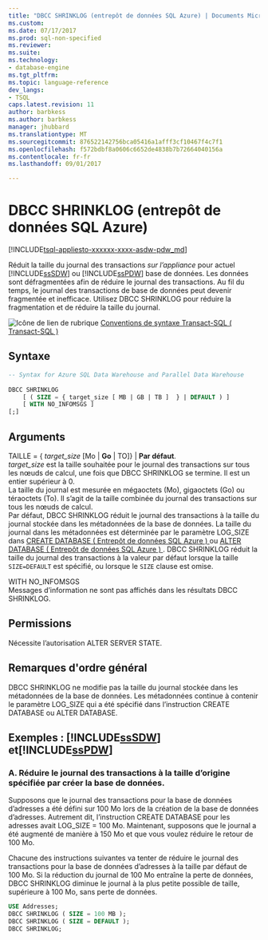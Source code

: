 ```yaml
---
title: "DBCC SHRINKLOG (entrepôt de données SQL Azure) | Documents Microsoft"
ms.custom: 
ms.date: 07/17/2017
ms.prod: sql-non-specified
ms.reviewer: 
ms.suite: 
ms.technology:
- database-engine
ms.tgt_pltfrm: 
ms.topic: language-reference
dev_langs:
- TSQL
caps.latest.revision: 11
author: barbkess
ms.author: barbkess
manager: jhubbard
ms.translationtype: MT
ms.sourcegitcommit: 876522142756bca05416a1afff3cf10467f4c7f1
ms.openlocfilehash: f572bdbf8a0606c6652de4838b7b72664040156a
ms.contentlocale: fr-fr
ms.lasthandoff: 09/01/2017

---
```

# <a name="dbcc-shrinklog-azure-sql-data-warehouse"></a>DBCC SHRINKLOG (entrepôt de données SQL Azure)
[!INCLUDE[tsql-appliesto-xxxxxx-xxxx-asdw-pdw_md](../../includes/tsql-appliesto-xxxxxx-xxxx-asdw-pdw-md.md)]

Réduit la taille du journal des transactions *sur l’appliance* pour actuel [!INCLUDE[ssSDW](../../includes/sssdw-md.md)] ou [!INCLUDE[ssPDW](../../includes/sspdw-md.md)] base de données. Les données sont défragmentées afin de réduire le journal des transactions. Au fil du temps, le journal des transactions de base de données peut devenir fragmentée et inefficace. Utilisez DBCC SHRINKLOG pour réduire la fragmentation et de réduire la taille du journal.
  
![Icône de lien de rubrique](../../database-engine/configure-windows/media/topic-link.gif "icône lien de rubrique") [Conventions de syntaxe Transact-SQL &#40; Transact-SQL &#41;](../../t-sql/language-elements/transact-sql-syntax-conventions-transact-sql.md)
  
## <a name="syntax"></a>Syntaxe  
  
```sql
-- Syntax for Azure SQL Data Warehouse and Parallel Data Warehouse  
  
DBCC SHRINKLOG   
    [ ( SIZE = { target_size [ MB | GB | TB ]  } | DEFAULT ) ]   
    [ WITH NO_INFOMSGS ]   
[;]  
```  
  
## <a name="arguments"></a>Arguments  
TAILLE = { *target_size* [Mo | **Go** | TO]} | **Par défaut**.  
*target_size* est la taille souhaitée pour le journal des transactions sur tous les nœuds de calcul, une fois que DBCC SHRINKLOG se termine. Il est un entier supérieur à 0.  
La taille du journal est mesurée en mégaoctets (Mo), gigaoctets (Go) ou téraoctets (To). Il s’agit de la taille combinée du journal des transactions sur tous les nœuds de calcul.  
Par défaut, DBCC SHRINKLOG réduit le journal des transactions à la taille du journal stockée dans les métadonnées de la base de données. La taille du journal dans les métadonnées est déterminée par le paramètre LOG_SIZE dans [CREATE DATABASE &#40; Entrepôt de données SQL Azure &#41; ](../../t-sql/statements/create-database-azure-sql-data-warehouse.md) ou [ALTER DATABASE &#40; Entrepôt de données SQL Azure &#41; ](../../t-sql/statements/alter-database-azure-sql-data-warehouse.md). DBCC SHRINKLOG réduit la taille du journal des transactions à la valeur par défaut lorsque la taille `SIZE=DEFAULT` est spécifié, ou lorsque le `SIZE` clause est omise.
  
WITH NO_INFOMSGS  
Messages d’information ne sont pas affichés dans les résultats DBCC SHRINKLOG.  
  
## <a name="permissions"></a>Permissions  
Nécessite l’autorisation ALTER SERVER STATE.
  
## <a name="general-remarks"></a>Remarques d'ordre général  
DBCC SHRINKLOG ne modifie pas la taille du journal stockée dans les métadonnées de la base de données. Les métadonnées continue à contenir le paramètre LOG_SIZE qui a été spécifié dans l’instruction CREATE DATABASE ou ALTER DATABASE.
  
## <a name="examples-includesssdwincludessssdw-mdmd-and-includesspdwincludessspdw-mdmd"></a>Exemples : [!INCLUDE[ssSDW](../../includes/sssdw-md.md)] et[!INCLUDE[ssPDW](../../includes/sspdw-md.md)]  
### <a name="a-shrink-the-transaction-log-to-the-original-size-specified-by-create-database"></a>A. Réduire le journal des transactions à la taille d’origine spécifiée par créer la base de données.  
Supposons que le journal des transactions pour la base de données d’adresses a été défini sur 100 Mo lors de la création de la base de données d’adresses. Autrement dit, l’instruction CREATE DATABASE pour les adresses avait LOG_SIZE = 100 Mo. Maintenant, supposons que le journal a été augmenté de manière à 150 Mo et que vous voulez réduire le retour de 100 Mo.
  
Chacune des instructions suivantes va tenter de réduire le journal des transactions pour la base de données d’adresses à la taille par défaut de 100 Mo. Si la réduction du journal de 100 Mo entraîne la perte de données, DBCC SHRINKLOG diminue le journal à la plus petite possible de taille, supérieure à 100 Mo, sans perte de données.
  
```sql
USE Addresses;  
DBCC SHRINKLOG ( SIZE = 100 MB );  
DBCC SHRINKLOG ( SIZE = DEFAULT );  
DBCC SHRINKLOG;  
```  
  
  


